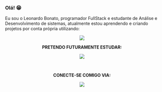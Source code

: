### Olá! 😁

Eu sou o Leonardo Bonato, programador FullStack e estudante de Análise e Desenvolvimento de sistemas, atualmente estou aprendendo e criando projetos por conta própria utilizando:

<p align="center">
  <a href="https://skillicons.dev">
    <img src="https://skillicons.dev/icons?i=html,css,js,react,bootstrap,tailwind,git,figma,nodejs" />
  </a>
</p>
<p align="center"><b>PRETENDO FUTURAMENTE ESTUDAR:</b></p>
<p align="center">
  <a href="https://skillicons.dev">
    <img src="https://skillicons.dev/icons?i=mongodb,mysql,py" />
  </a>
</p>
 <br />
 
<p align="center"><b>CONECTE-SE COMIGO VIA:</b></p>

<p align="center">
  <a href="https://skillicons.dev">
    <img src="https://skillicons.dev/icons?i=discord,instagram,linkedin" />
  </a>
</p>
